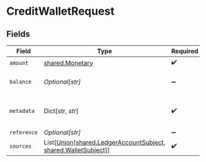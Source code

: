 # CreditWalletRequest


## Fields

| Field                                                                                            | Type                                                                                             | Required                                                                                         | Description                                                                                      |
| ------------------------------------------------------------------------------------------------ | ------------------------------------------------------------------------------------------------ | ------------------------------------------------------------------------------------------------ | ------------------------------------------------------------------------------------------------ |
| `amount`                                                                                         | [shared.Monetary](../../models/shared/monetary.md)                                               | :heavy_check_mark:                                                                               | N/A                                                                                              |
| `balance`                                                                                        | *Optional[str]*                                                                                  | :heavy_minus_sign:                                                                               | The balance to credit                                                                            |
| `metadata`                                                                                       | Dict[str, *str*]                                                                                 | :heavy_check_mark:                                                                               | Metadata associated with the wallet.                                                             |
| `reference`                                                                                      | *Optional[str]*                                                                                  | :heavy_minus_sign:                                                                               | N/A                                                                                              |
| `sources`                                                                                        | List[[Union[shared.LedgerAccountSubject, shared.WalletSubject]](../../models/shared/subject.md)] | :heavy_check_mark:                                                                               | N/A                                                                                              |